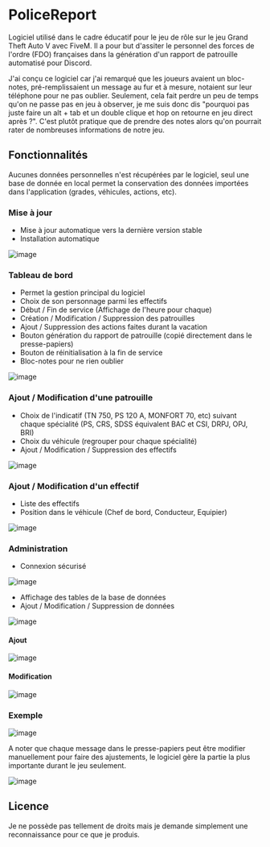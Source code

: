 # PoliceReport
 
Logiciel utilisé dans le cadre éducatif pour le jeu de rôle sur le jeu Grand Theft Auto V avec FiveM. Il a pour but d'assiter le personnel des forces de l'ordre (FDO) françaises dans la génération d'un rapport de patrouille automatisé pour Discord. 

J'ai conçu ce logiciel car j'ai remarqué que les joueurs avaient un bloc-notes, pré-remplissaient un message au fur et à mesure, notaient sur leur téléphone pour ne pas oublier. Seulement, cela fait perdre un peu de temps qu'on ne passe pas en jeu à observer, je me suis donc dis "pourquoi pas juste faire un alt + tab et un double clique et hop on retourne en jeu direct après ?". C'est plutôt pratique que de prendre des notes alors qu'on pourrait rater de nombreuses informations de notre jeu.

## Fonctionnalités

Aucunes données personnelles n'est récupérées par le logiciel, seul une base de donnée en local permet la conservation des données importées dans l'application (grades, véhicules, actions, etc).

### Mise à jour

- Mise à jour automatique vers la dernière version stable
- Installation automatique

![image](https://github.com/Fontom71/PoliceReport/assets/64289613/31133409-a0ae-4a3b-8152-a9bff2a5b3b8)

### Tableau de bord

- Permet la gestion principal du logiciel
- Choix de son personnage parmi les effectifs
- Début / Fin de service (Affichage de l'heure pour chaque)
- Création / Modification / Suppression des patrouilles
- Ajout / Suppression des actions faites durant la vacation
- Bouton génération du rapport de patrouille (copié directement dans le presse-papiers)
- Bouton de réinitialisation à la fin de service
- Bloc-notes pour ne rien oublier

![image](https://github.com/Fontom71/PoliceReport/assets/64289613/61412249-6295-4af8-a0cb-44e09c7e798c)

### Ajout / Modification d'une patrouille

- Choix de l'indicatif (TN 750, PS 120 A, MONFORT 70, etc) suivant chaque spécialité (PS, CRS, SDSS équivalent BAC et CSI, DRPJ, OPJ, BRI)
- Choix du véhicule (regrouper pour chaque spécialité)
- Ajout / Modification / Suppression des effectifs

![image](https://github.com/Fontom71/PoliceReport/assets/64289613/4c5a0215-605b-4360-9be3-4fbf3769388d)

### Ajout / Modification d'un effectif

- Liste des effectifs
- Position dans le véhicule (Chef de bord, Conducteur, Equipier)

![image](https://github.com/Fontom71/PoliceReport/assets/64289613/8e08676f-ab4a-4265-9d3f-dd84d6670239)

### Administration

- Connexion sécurisé

![image](https://github.com/Fontom71/PoliceReport/assets/64289613/f657b284-ae8c-46e5-affe-76615ba50bea)

- Affichage des tables de la base de données
- Ajout / Modification / Suppression de données

![image](https://github.com/Fontom71/PoliceReport/assets/64289613/9eb64379-7e11-4368-bece-4540a157a57a)

#### Ajout

![image](https://github.com/Fontom71/PoliceReport/assets/64289613/0a72b3ee-1598-4890-81c9-3a5750c644db)

#### Modification

![image](https://github.com/Fontom71/PoliceReport/assets/64289613/7c59b36a-b5ed-4d7b-8f81-9c05e3565f5a)

### Exemple

![image](https://github.com/Fontom71/PoliceReport/assets/64289613/bf6b6e27-a2eb-4dd4-a8b7-3c814b240a7d)

A noter que chaque message dans le presse-papiers peut être modifier manuellement pour faire des ajustements, le logiciel gère la partie la plus importante durant le jeu seulement.

![image](https://github.com/Fontom71/PoliceReport/assets/64289613/88844b05-8b4c-485b-ac74-2b4325c53f0d)

## Licence

Je ne possède pas tellement de droits mais je demande simplement une reconnaissance pour ce que je produis.
